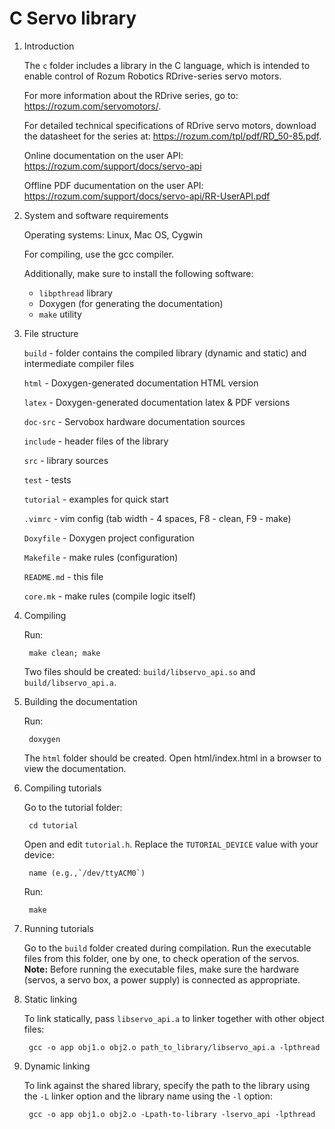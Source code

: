 # C Servo library

1. Introduction

    The `c` folder includes a library in the C language, which is intended to enable control of Rozum Robotics RDrive-series servo motors.
   
    For more information about the RDrive series, go to: https://rozum.com/servomotors/.
    
    For detailed technical specifications of RDrive servo motors, download the datasheet for the series at: https://rozum.com/tpl/pdf/RD_50-85.pdf.
    
    Online documentation on the user API: https://rozum.com/support/docs/servo-api

    Offline PDF ducumentation on the user API: https://rozum.com/support/docs/servo-api/RR-UserAPI.pdf
    
2. System and software requirements

   Operating systems: Linux, Mac OS, Cygwin
   
   For compiling, use the gcc compiler.
   
   Additionally, make sure to install the following software:
   - `libpthread` library
   - Doxygen (for generating the documentation)
   - `make` utility

3. File structure

    `build` - folder contains the compiled library (dynamic and static) and
              intermediate compiler files
        
    `html` - Doxygen-generated documentation HTML version
    
    `latex` - Doxygen-generated documentation latex & PDF versions

    `doc-src` - Servobox hardware documentation sources
    
    `include` - header files of the library
    
    `src` - library sources
    
    `test` - tests
    
    `tutorial` - examples for quick start
    
    `.vimrc` - vim config (tab width - 4 spaces, F8 - clean, F9 - make)
    
    `Doxyfile` - Doxygen project configuration
    
    `Makefile` - make rules (configuration)
    
    `README.md` - this file
    
    `core.mk` - make rules (compile logic itself)

4. Compiling

    Run:
    
        make clean; make
        
    Two files should be created: `build/libservo_api.so` and `build/libservo_api.a`.

5. Building the documentation

    Run:
    
        doxygen
        
    The `html` folder should be created. Open html/index.html in a browser to view the
    documentation.

6. Compiling tutorials

    Go to the tutorial folder:
    
        cd tutorial
        
    Open and edit `tutorial.h`. Replace the `TUTORIAL_DEVICE` value with your device:
    
        name (e.g.,`/dev/ttyACM0`)
        
    Run:
    
        make

7. Running tutorials

    Go to the `build` folder created during compilation. Run the executable files from this folder, one by one, to check operation of the servos.
    <b>Note:</b> Before running the executable files, make sure the hardware (servos, a servo box, a power supply) is connected as appropriate.

8. Static linking

    To link statically, pass `libservo_api.a` to linker together with other 
    object files:
    
        gcc -o app obj1.o obj2.o path_to_library/libservo_api.a -lpthread
        
9. Dynamic linking

    To link against the shared library, specify the path to the library using the `-L` linker
    option and the library name using the `-l` option:
    
        gcc -o app obj1.o obj2.o -Lpath-to-library -lservo_api -lpthread
        
   
